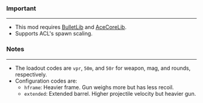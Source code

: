 ### Important
---
- This mod requires [BulletLib](https://gitlab.com/accensi/hd-addons/hdbulletlib) and [AceCoreLib](https://gitlab.com/accensi/hd-addons/acecorelib).
- Supports ACL's spawn scaling.

### Notes
---
- The loadout codes are `vpr`, `50m`, and `50r` for weapon, mag, and rounds, respectively.
- Configuration codes are:
	- `hframe`: Heavier frame. Gun weighs more but has less recoil.
	- `extended`: Extended barrel. Higher projectile velocity but heavier gun.
